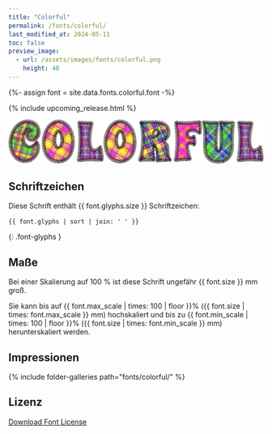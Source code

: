 ```yaml
---
title: "Colorful"
permalink: /fonts/colorful/
last_modified_at: 2024-05-11
toc: false
preview_image:
  - url: /assets/images/fonts/colorful.png
    height: 40
---
```

{%- assign font = site.data.fonts.colorful.font -%}

{% include upcoming_release.html %} 

![colorful](/assets/images/fonts/colorful.png)
## Schriftzeichen

Diese Schrift enthält  {{ font.glyphs.size }} Schriftzeichen:

```
{{ font.glyphs | sort | join: ' ' }}
```
{: .font-glyphs }

## Maße

Bei einer Skalierung auf 100 % ist diese Schrift ungefähr {{ font.size }} mm groß.

Sie kann bis auf {{ font.max_scale | times: 100 | floor }}% ({{ font.size | times: font.max_scale }} mm) hochskaliert 
und bis zu {{ font.min_scale | times: 100 | floor }}% ({{ font.size | times: font.min_scale }} mm) herunterskaliert werden.



## Impressionen



{% include folder-galleries path="fonts/colorful/" %}


## Lizenz
[Download Font License](https://github.com/inkstitch/inkstitch/tree/main/fonts/colorful/LICENSE)
